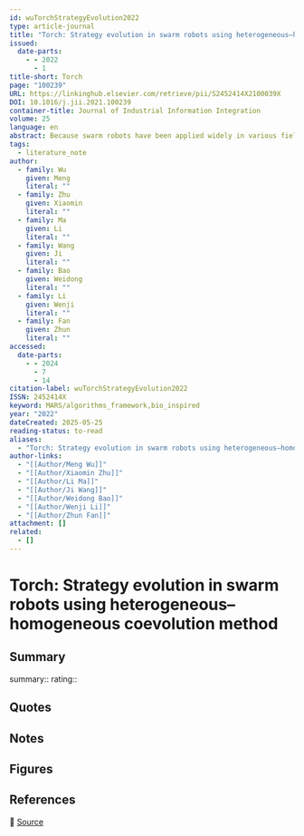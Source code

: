 ```yaml
---
id: wuTorchStrategyEvolution2022
type: article-journal
title: "Torch: Strategy evolution in swarm robots using heterogeneous–homogeneous coevolution method"
issued:
  date-parts:
    - - 2022
      - 1
title-short: Torch
page: "100239"
URL: https://linkinghub.elsevier.com/retrieve/pii/S2452414X2100039X
DOI: 10.1016/j.jii.2021.100239
container-title: Journal of Industrial Information Integration
volume: 25
language: en
abstract: Because swarm robots have been applied widely in various fields, the evolution capability of their strategy have become of primary interest; therefore, the evolution method of swarm robots’ strategy has attracted attention in both industry and academia, especially for complex applications owing to their varied task scenes. Large amounts of researches have been conducted to realize strategy evolution in swarm robotics systems. However, there are few studies on the strategy evolution sufficiently examining the simultaneous improvement of evolutionary and strategy performance, which are two key demands of swarm robots. Besides, the strategy that evolved under the global information is difficult to fully adapt to the distributed task scenarios. To address these issues, this study presents a heterogeneous–homogeneous swarm coevolution method known as TORCH to improve the evolution capability of swarm robots. The method uses a swarm coevolution mechanism to accelerate the evolution. For the first time, we employ a behaviour expression tree in TORCH which expands the strategy search space of the evolved strategies. TORCH makes the swarm robots’ strategies evolve under local information conditions; hence, the evolutionary strategies are more adaptable to the distributed task scenarios. Extensive experiments have been conducted to verify the proposed TORCH, including a comparison with three methods based on the homogeneous swarm evolution method and parameter expression. The results demonstrate the superiority of the TORCH in terms of evolutionary efficiency improvement and strategy performance enhancement.
tags:
  - literature_note
author:
  - family: Wu
    given: Meng
    literal: ""
  - family: Zhu
    given: Xiaomin
    literal: ""
  - family: Ma
    given: Li
    literal: ""
  - family: Wang
    given: Ji
    literal: ""
  - family: Bao
    given: Weidong
    literal: ""
  - family: Li
    given: Wenji
    literal: ""
  - family: Fan
    given: Zhun
    literal: ""
accessed:
  date-parts:
    - - 2024
      - 7
      - 14
citation-label: wuTorchStrategyEvolution2022
ISSN: 2452414X
keyword: MARS/algorithms_framework,bio_inspired
year: "2022"
dateCreated: 2025-05-25
reading-status: to-read
aliases:
  - "Torch: Strategy evolution in swarm robots using heterogeneous–homogeneous coevolution method"
author-links:
  - "[[Author/Meng Wu]]"
  - "[[Author/Xiaomin Zhu]]"
  - "[[Author/Li Ma]]"
  - "[[Author/Ji Wang]]"
  - "[[Author/Weidong Bao]]"
  - "[[Author/Wenji Li]]"
  - "[[Author/Zhun Fan]]"
attachment: []
related:
  - []
---
```


# Torch: Strategy evolution in swarm robots using heterogeneous–homogeneous coevolution method

## Summary
summary::
rating::

## Quotes

## Notes

## Figures

## References

🔗 [Source](https://linkinghub.elsevier.com/retrieve/pii/S2452414X2100039X)

